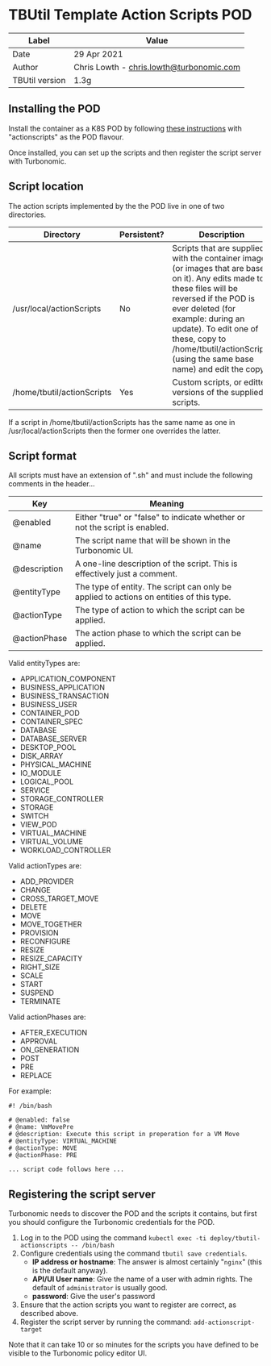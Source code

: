 # TBUtil Template Action Scripts POD

| Label          | Value       |
| -------------- | ----------- |
| Date           | 29 Apr 2021 |
| Author         | Chris Lowth - chris.lowth@turbonomic.com |
| TBUtil version | 1.3g |


## Installing the POD

Install the container as a K8S POD by following [these instructions](INSTALL.md) with "actionscripts" as the POD flavour.

Once installed, you can set up the scripts and then register the script server with Turbonomic.


## Script location

The action scripts implemented by the the POD live in one of two directories.

| Directory | Persistent? | Description |
| --------- | ----------- | ----------- |
| /usr/local/actionScripts | No | Scripts that are supplied with the container image (or images that are based on it). Any edits made to these files will be reversed if the POD is ever deleted (for example: during an update). To edit one of these, copy to /home/tbutil/actionScripts (using the same base name) and edit the copy. |
| /home/tbutil/actionScripts | Yes | Custom scripts, or editted versions of the supplied scripts.|

If a script in /home/tbutil/actionScripts has the same name as one in /usr/local/actionScripts then the former one overrides the latter.

## Script format

All scripts must have an extension of ".sh" and must include the following comments in the header...

| Key | Meaning |
| --- | ------- |
| @enabled | Either "true" or "false" to indicate whether or not the script is enabled. |
| @name | The script name that will be shown in the Turbonomic UI. |
| @description | A one-line description of the script. This is effectively just a comment. |
| @entityType | The type of entity. The script can only be applied to actions on entities of this type. |
| @actionType | The type of action to which the script can be applied. |
| @actionPhase | The action phase to which the script can be applied. |

Valid entityTypes are:

- APPLICATION_COMPONENT
- BUSINESS_APPLICATION
- BUSINESS_TRANSACTION
- BUSINESS_USER
- CONTAINER_POD
- CONTAINER_SPEC
- DATABASE
- DATABASE_SERVER
- DESKTOP_POOL
- DISK_ARRAY
- PHYSICAL_MACHINE
- IO_MODULE
- LOGICAL_POOL
- SERVICE
- STORAGE_CONTROLLER
- STORAGE
- SWITCH
- VIEW_POD
- VIRTUAL_MACHINE
- VIRTUAL_VOLUME
- WORKLOAD_CONTROLLER

Valid actionTypes are:

- ADD_PROVIDER
- CHANGE
- CROSS_TARGET_MOVE
- DELETE
- MOVE
- MOVE_TOGETHER
- PROVISION
- RECONFIGURE
- RESIZE
- RESIZE_CAPACITY
- RIGHT_SIZE
- SCALE
- START
- SUSPEND
- TERMINATE

Valid actionPhases are:

- AFTER_EXECUTION
- APPROVAL
- ON_GENERATION
- POST
- PRE
- REPLACE

For example:

```shell
#! /bin/bash

# @enabled: false
# @name: VmMovePre
# @description: Execute this script in preperation for a VM Move
# @entityType: VIRTUAL_MACHINE
# @actionType: MOVE
# @actionPhase: PRE

... script code follows here ...
```

## Registering the script server

Turbonomic needs to discover the POD and the scripts it contains, but first you should configure the Turbonomic credentials for the POD.

1. Log in to the POD using the command `kubectl exec -ti deploy/tbutil-actionscripts -- /bin/bash`
2. Configure credentials using the command `tbutil save credentials`.
    - **IP address or hostname**: The answer is almost certainly "`nginx`" (this is the default anyway).
    - **API/UI User name**: Give the name of a user with admin rights. The default of `administrator` is usually good.
    - **password**: Give the user's password
3. Ensure that the action scripts you want to register are correct, as described above.
4. Register the script server by running the command: `add-actionscript-target`


Note that it can take 10 or so minutes for the scripts you have defined to be visible to the Turbonomic policy editor UI.
